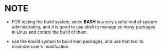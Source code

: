 NOTE
====

+ FOR testing the build system, since **BASH** is a very useful tool of system administrating, and it is good to use shell to manage so many packages in Linux and control the build of them.

+ use the ebuild system to build man packages, and use that tool to minimize user's modifcation.
